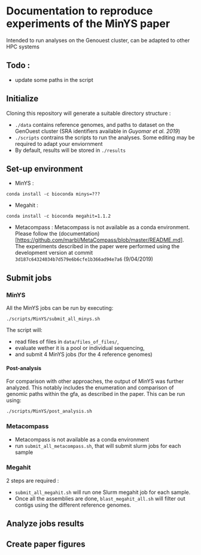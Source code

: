 # Documentation to reproduce experiments of the MinYS paper

Intended to run analyses on the Genouest cluster, can be adapted to other HPC systems

## Todo :
- update some paths in the script


## Initialize

Cloning this repository will generate a suitable directory structure :
- `./data` contains reference genomes, and paths to dataset on the GenOuest cluster (SRA identifiers available in *Guyomar et al. 2019*)
- `./scripts` contrains the scripts to run the analyses. Some editing may be required to adapt your enviornment
- By default, results will be stored in `./results`

## Set-up environment

- MinYS :
```
conda install -c bioconda minys=???
```
- Megahit :
```
conda install -c bioconda megahit=1.1.2
```
- Metacompass :
Metacompass is not available as a conda environment. Please follow the (documentation)[https://github.com/marbl/MetaCompass/blob/master/README.md].
The experiments described in the paper were performed using the development version at commit `3d187c64324034b7d579e6b6cfe1b366ad94e7a6` (9/04/2019)

## Submit jobs

### MinYS

All the MinYS jobs can be run by executing:

```
./scripts/MinYS/submit_all_minys.sh
```

The script will: 

* read files of files in `data/files_of_files/`, 
* evaluate wether it is a pool or individual sequencing, 
* and submit 4 MinYS jobs (for the 4 reference genomes)

#### Post-analysis

For comparison with other approaches, the output of MinYS was further analyzed. This notably includes the enumeration and comparison of genomic paths within the gfa, as described in the paper.
This can be run using:

```
./scripts/MinYS/post_analysis.sh
```



### Metacompass

- Metacompass is not available as a conda environment
- run `submit_all_metacompass.sh`, that will submit slurm jobs for each sample

### Megahit

2 steps are required :
- `submit_all_megahit.sh` will run one Slurm megahit job for each sample.
- Once all the assemblies are done, `blast_megahit_all.sh` will filter out contigs using the different reference genomes.


## Analyze jobs results

## Create paper figures
